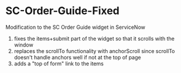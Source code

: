 # SC-Order-Guide-Fixed

Modification to the SC Order Guide widget in ServiceNow

1. fixes the items+submit part of the widget so that it scrolls with the window
2. replaces the scrollTo functionality with anchorScroll since scrollTo doesn't handle anchors well if not at the top of page
3. adds a "top of form" link to the items
